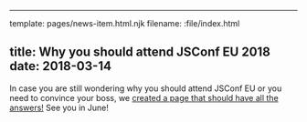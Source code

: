 ----
template: pages/news-item.html.njk
filename: :file/index.html

title: Why you should attend JSConf EU 2018
date: 2018-03-14
----

In case you are still wondering why you should attend JSConf EU or you need to convince your boss, we [created a page that should have all the answers!](/why/) See you in June!

